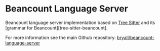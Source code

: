 # Beancount Language Server

Beancount language server implementation based on [Tree Sitter][tree-sitter] and its
[grammar for Beancount][tree-sitter-beancount].

For more information see the main Github repository: [bryall/beancount-language-server][repo]

[tree-sitter]: https://github.com/tree-sitter/tree-sitter
[tree-sitter-bash]: https://github.com/bryall/tree-sitter-beancount
[repo]: https://github.com/bryall/beancount-language-server


